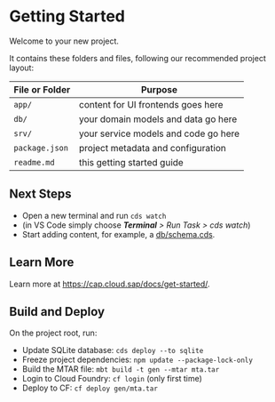 # Getting Started

Welcome to your new project.

It contains these folders and files, following our recommended project layout:

File or Folder | Purpose
---------|----------
`app/` | content for UI frontends goes here
`db/` | your domain models and data go here
`srv/` | your service models and code go here
`package.json` | project metadata and configuration
`readme.md` | this getting started guide


## Next Steps

- Open a new terminal and run `cds watch`
- (in VS Code simply choose _**Terminal** > Run Task > cds watch_)
- Start adding content, for example, a [db/schema.cds](db/schema.cds).


## Learn More

Learn more at https://cap.cloud.sap/docs/get-started/.



## Build and Deploy

On the project root, run:
- Update SQLite database: `cds deploy --to sqlite`
- Freeze project dependencies: `npm update --package-lock-only`
- Build the MTAR file: `mbt build -t gen --mtar mta.tar`
- Login to Cloud Foundry: `cf login` (only first time)
- Deploy to CF: `cf deploy gen/mta.tar`